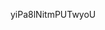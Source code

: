 































































































yiPa8lNitmPUTwyoU
